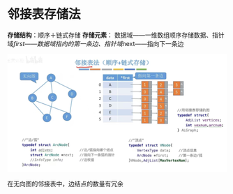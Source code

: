


# 邻接表存储法
**存储结构**：顺序＋链式存储
**存储元素**： 数据域——一维数组顺序存储数据、指针域*first——数据域指向的第一条边、指针域*next——指向下一条边

![输入图片说明](/imgs/2025-07-04/JXwR3HJo9te6WnzF.jpeg)

在无向图的邻接表中，边结点的数量有冗余
<!--stackedit_data:
eyJoaXN0b3J5IjpbMTc4MDQwMjc0OSwtMzc5MDM4NDYsLTY3NT
AyODQ5MCwxNTEwOTEyMTc2LDIwNDAyOTc2MjJdfQ==
-->
